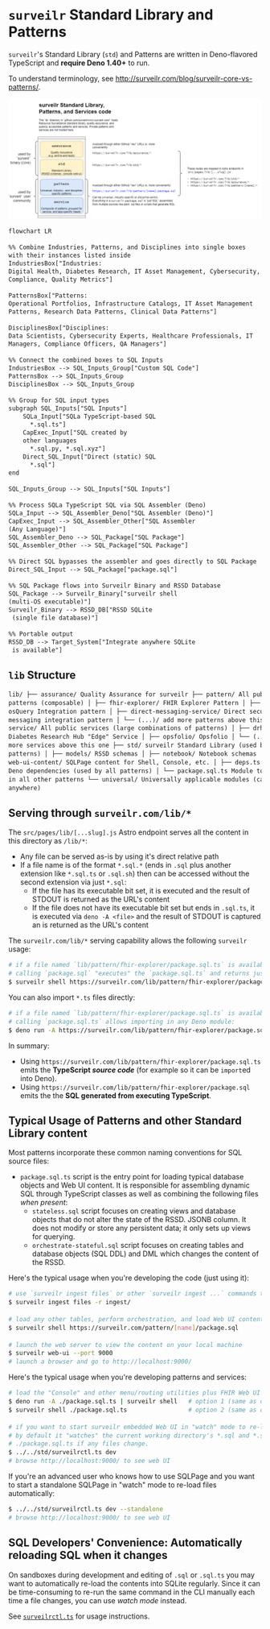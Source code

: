 # `surveilr` Standard Library and Patterns

`surveilr`'s Standard Library (`std`) and Patterns are written in Deno-flavored
TypeScript and **require Deno 1.40+** to run.

To understand terminology, see
http://surveilr.com/blog/surveilr-core-vs-patterns/.

![lib content access points](./endpoints.drawio.png)

```mermaid
flowchart LR

%% Combine Industries, Patterns, and Disciplines into single boxes with their instances listed inside
IndustriesBox["Industries:
Digital Health, Diabetes Research, IT Asset Management, Cybersecurity, Compliance, Quality Metrics"]

PatternsBox["Patterns:
Operational Portfolios, Infrastructure Catalogs, IT Asset Management Patterns, Research Data Patterns, Clinical Data Patterns"]

DisciplinesBox["Disciplines:
Data Scientists, Cybersecurity Experts, Healthcare Professionals, IT Managers, Compliance Officers, QA Managers"]

%% Connect the combined boxes to SQL Inputs
IndustriesBox --> SQL_Inputs_Group["Custom SQL Code"]
PatternsBox --> SQL_Inputs_Group
DisciplinesBox --> SQL_Inputs_Group

%% Group for SQL input types
subgraph SQL_Inputs["SQL Inputs"]
    SQLa_Input["SQLa TypeScript-based SQL
      *.sql.ts"]
    CapExec_Input["SQL created by 
    other languages
      *.sql.py, *.sql.xyz"]
    Direct_SQL_Input["Direct (static) SQL
      *.sql"]
end

SQL_Inputs_Group --> SQL_Inputs["SQL Inputs"]

%% Process SQLa TypeScript SQL via SQL Assembler (Deno)
SQLa_Input --> SQL_Assembler_Deno["SQL Assembler (Deno)"]
CapExec_Input --> SQL_Assembler_Other["SQL Assembler
(Any Language)"]
SQL_Assembler_Deno --> SQL_Package["SQL Package"]
SQL_Assembler_Other --> SQL_Package["SQL Package"]

%% Direct SQL bypasses the assembler and goes directly to SQL Package
Direct_SQL_Input --> SQL_Package["package.sql"]

%% SQL Package flows into Surveilr Binary and RSSD Database
SQL_Package --> Surveilr_Binary["surveilr shell
(multi-OS executable)"]
Surveilr_Binary --> RSSD_DB["RSSD SQLite
 (single file database)"]

%% Portable output
RSSD_DB --> Target_System["Integrate anywhere SQLite
 is available"]
```

## `lib` Structure

```md
lib/ ├── assurance/ Quality Assurance for surveilr ├── pattern/ All public
patterns (composable) │ ├── fhir-explorer/ FHIR Explorer Pattern │ ├── osquery/
osQuery Integration pattern │ ├── direct-messaging-service/ Direct secure
messaging integration pattern │ └── (...)/ add more patterns above this one ├──
service/ All public services (large combinations of patterns) │ ├── drh/
Diabetes Research Hub "Edge" Service │ ├── opsfolio/ Opsfolio │ └── (...)/ add
more services above this one ├── std/ surveilr Standard Library (used by all
patterns) │ ├── models/ RSSD schemas │ ├── notebook/ Notebook schemas │ ├──
web-ui-content/ SQLPage content for Shell, Console, etc. │ ├── deps.ts Common
Deno dependencies (used by all patterns) │ └── package.sql.ts Module to include
in all other patterns └── universal/ Universally applicable modules (can be used
anywhere)
```

## Serving through `surveilr.com/lib/*`

The `src/pages/lib/[...slug].js` Astro endpoint serves all the content in this
directory as `/lib/*`:

- Any file can be served as-is by using it's direct relative path
- If a file name is of the format `*.sql.*` (ends in `.sql` plus another
  extension like `*.sql.ts` or `.sql.sh`) then can be accessed without the
  second extension via just `*.sql`:
  - If the file has its executable bit set, it is executed and the result of
    STDOUT is returned as the URL's content
  - If the file does not have its executable bit set but ends in `.sql.ts`, it
    is executed via `deno -A <file>` and the result of STDOUT is captured an is
    returned as the URL's content

The `surveilr.com/lib/*` serving capability allows the following `surveilr`
usage:

```bash
# if a file named `lib/pattern/fhir-explorer/package.sql.ts` is available then
# calling `package.sql` "executes" the `package.sql.ts` and returns just SQL
$ surveilr shell https://surveilr.com/lib/pattern/fhir-explorer/package.sql
```

You can also import `*.ts` files directly:

```bash
# if a file named `lib/pattern/fhir-explorer/package.sql.ts` is available then
# calling `package.sql.ts` allows importing in any Deno module:
$ deno run -A https://surveilr.com/lib/pattern/fhir-explorer/package.sql.ts
```

In summary:

- Using `https://surveilr.com/lib/pattern/fhir-explorer/package.sql.ts` emits
  the **TypeScript _source code_** (for example so it can be `import`ed into
  Deno).
- Using `https://surveilr.com/lib/pattern/fhir-explorer/package.sql` emits the
  the **SQL generated from executing TypeScript**.

## Typical Usage of Patterns and other Standard Library content

Most patterns incorporate these common naming conventions for SQL source files:

- `package.sql.ts` script is the entry point for loading typical database
  objects and Web UI content. It is responsible for assembling dynamic SQL
  through TypeScript classes as well as combining the following files _when
  present_:
  - `stateless.sql` script focuses on creating views and database objects that
    do not alter the state of the RSSD. JSONB column. It does not modify or
    store any persistent data; it only sets up views for querying.
  - `orchestrate-stateful.sql` script focuses on creating tables and database
    objects (SQL DDL) and DML which changes the content of the RSSD.

Here's the typical usage when you're developing the code (just using it):

```bash
# use `surveilr ingest files` or other `surveilr ingest ...` commands to prepare RSSD
$ surveilr ingest files -r ingest/

# load any other tables, perform orchestration, and load Web UI content
$ surveilr shell https://surveilr.com/pattern/[name]/package.sql

# launch the web server to view the content on your local machine
$ surveilr web-ui --port 9000
# launch a browser and go to http://localhost:9000/
```

Here's the typical usage when you're developing patterns and services:

```bash
# load the "Console" and other menu/routing utilities plus FHIR Web UI (both are same, just run one)
$ deno run -A ./package.sql.ts | surveilr shell   # option 1 (same as option 2)
$ surveilr shell ./package.sql.ts                 # option 2 (same as option 1)

# if you want to start surveilr embedded Web UI in "watch" mode to re-load files automatically;
# by default it "watches" the current working directory's *.sql and *.sql.ts files and reloads
# ./package.sql.ts if any files change.
$ ../../std/surveilrctl.ts dev
# browse http://localhost:9000/ to see web UI
```

If you're an advanced user who knows how to use SQLPage and you want to start a
standalone SQLPage in "watch" mode to re-load files automatically:

```bash
$ ../../std/surveilrctl.ts dev --standalone
# browse http://localhost:9000/ to see web UI
```

## SQL Developers' Convenience: Automatically reloading SQL when it changes

On sandboxes during development and editing of `.sql` or `.sql.ts` you may want
to automatically re-load the contents into SQLite regularly. Since it can be
time-consuming to re-run the same command in the CLI manually each time a file
changes, you can use _watch mode_ instead.

See [`surveilrctl.ts`](std/surveilrctl.ts) for usage instructions.
